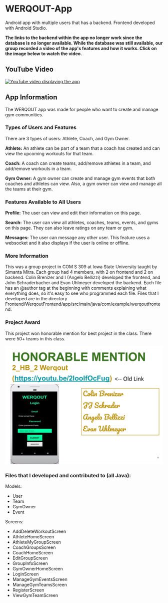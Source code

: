 # WERQOUT-App
Android app with multiple users that has a backend. Frontend developed with Android Studio.

**The links to the backend within the app no longer work since the database is no longer available. While the database was still available, our group recorded a video of the app's features and how it works. Click on the image below to watch the video.**

## YouTube Video
[![YouTube video displaying the app](https://img.youtube.com/vi/gSszORVkmQw/0.jpg)](https://youtu.be/gSszORVkmQw)

## App Information
The WERQOUT app was made for people who want to create and manage gym communities.

### Types of Users and Features
There are 3 types of users: Athlete, Coach, and Gym Owner. 

**Athlete:** An athlete can be part of a team that a coach has created and can view the upcoming workouts for that team.

**Coach:** A coach can create teams, add/remove athletes in a team, and add/remove workouts in a team.

**Gym Owner:** A gym owner can create and manage gym events that both coaches and athletes can view. Also, a gym owner can view and manage all the teams at their gym.

### Features Available to All Users
**Profile:** The user can view and edit their information on this page.

**Search:** The user can view all athletes, coaches, teams, events, and gyms on this page. They can also leave ratings on any team or gym.

**Messages:** The user can message any other user. This feature uses a websocket and it also displays if the user is online or offline.

### More Information
This was a group project in COM S 309 at Iowa State University taught by Simanta Mitra. Each group had 4 members, with 2 on frontend and 2 on backend. Colin Brenizer and I (Angelo Bellizzi) developed the frontend, and John Schraderbacher and Evan Uhlmeyer developed the backend. Each file has an @author tag at the beginning with comments explaining what everything does, so it's easy to see who programmed each file. Files that I developed are in the directory Frontend/WerqoutFrontend/app/src/main/java/com/example/werqoutfrontend.

### Project Award
This project won honorable mention for best project in the class. There were 50+ teams in this class.

![Honorable Mention Slide](https://github.com/abellizzi1/WERQOUT-App/blob/main/README-pics/COMS309HonorableMention.jpg)

### Files that I developed and contributed to (all Java):
Models:
- User
- Team
- GymOwner
- Event

Screens:
- AddDeleteWorkoutScreen
- AthleteHomeScreen
- AthleteMyGroupScreen
- CoachGroupsScreen
- CoachHomeScreen
- EditGroupScreen
- GroupInfoScreen
- GymOwnerHomeScreen
- LoginScreen
- ManageGymEventsScreen
- ManageGymTeamsScreen
- RegisterScreen
- ViewGymTeamScreen
